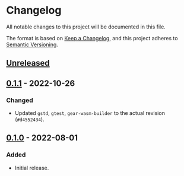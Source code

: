 # Changelog
All notable changes to this project will be documented in this file.

The format is based on [Keep a Changelog](https://keepachangelog.com/en/1.0.0/),
and this project adheres to [Semantic Versioning](https://semver.org/spec/v2.0.0.html).

## [Unreleased]

## [0.1.1] - 2022-10-26
### Changed
- Updated `gstd`, `gtest`, `gear-wasm-builder` to the actual revision (`#d4552434`).

## [0.1.0] - 2022-08-01
### Added
- Initial release.

[Unreleased]: https://github.com/gear-dapps/nft-pixelboard/compare/0.1.1...HEAD
[0.1.1]: https://github.com/gear-dapps/nft-pixelboard/compare/0.1.0...0.1.1
[0.1.0]: https://github.com/gear-dapps/nft-pixelboard/compare/b1a0e3c...0.1.0
